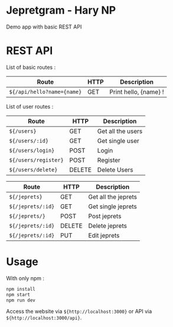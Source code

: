 # Jepretgram - Hary NP

Demo app with basic REST API

# REST API

List of basic routes :

| Route | HTTP | Description |
| ------ | ------ | ------ |
| `${/api/hello?name={name}` | GET | Print hello, {name} !

List of user routes :

| Route | HTTP | Description |
| ------ | ------ | ------ |
| `${/users}` | GET | Get all the users
| `${/users/:id}` | GET | Get single user
| `${/users/login}` | POST | Login
| `${/users/register}` | POST | Register
| `${/users/delete}` | DELETE | Delete Users

| Route | HTTP | Description |
| ------ | ------ | ------ |
| `${/jeprets}` | GET | Get all the jeprets
| `${/jeprets/:id}` | GET | Get single jeprets
| `${/jeprets/}` | POST | Post jeprets
| `${/jeprets/:id}` | DELETE | Delete jeprets
| `${/jeprets/:id}` | PUT | Edit jeprets

# Usage
With only npm :
```sh
npm install
npm start
npm run dev
```

Access the website via `${http://localhost:3000}` or API via
`${http://localhost:3000/api}`.
